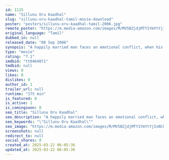 ```yaml
---
id: 1115
name: "Sillunu Oru Kaadhal"
slug: "sillunu-oru-kaadhal-tamil-movie-download"
poster: "posters/sillunu-oru-kaadhal-tamil-2006.jpg"
remote_poster: "https://m.media-amazon.com/images/M/MV5BZjdjMTY1YmYtYjIxNC00MzQ4LWIzY2MtMGYwZTgyMjQ5MjA0XkEyXkFqcGdeQXVyMTEzNzg0Mjkx._V1_SX300.jpg"
original_language: "Tamil"
dubbed_in: null
released_date: "08 Sep 2006"
synopsis: "A happily married man faces an emotional conflict, when his past lover comes back into his life."
type: "movie"
rating: "7.1"
imdbid: "tt0464071"
tmdbid: null
views: 0
likes: 0
dislikes: 0
author_id: 1
trailer_url: null
runtime: "175 min"
is_featured: 0
is_active: 1
is_comingsoon: 0
seo_title: "Sillunu Oru Kaadhal"
seo_description: "A happily married man faces an emotional conflict, when his past lover comes back into his life."
seo_keywords: "\"Sillunu Oru Kaadhal\""
seo_image: "https://m.media-amazon.com/images/M/MV5BZjdjMTY1YmYtYjIxNC00MzQ4LWIzY2MtMGYwZTgyMjQ5MjA0XkEyXkFqcGdeQXVyMTEzNzg0Mjkx._V1_SX300.jpg"
screenshots: null
redirect_to: null
social_shares: 0
created_at: 2025-03-22 06:05:36
updated_at: 2025-03-22 06:05:36
---
```


